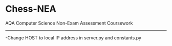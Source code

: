 # Chess-NEA
AQA Computer Science Non-Exam Assessment Coursework

-------------------------------------------------------------
-Change HOST to local IP address in server.py and constants.py
